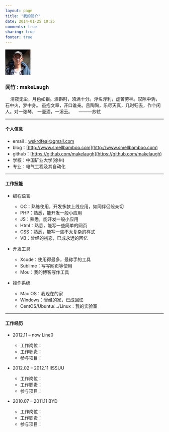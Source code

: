 ```yaml
---
layout: page
title: "我的简介"
date: 2014-01-25 10:25
comments: true
sharing: true
footer: true
---
```


![](/images/blog/portrait.png "makeLaugh")

### 闻竹 : makeLaugh

    清夜无尘，月色如银。酒斟时，须满十分。浮名浮利，虚苦劳神。叹隙中驹， 石中火，梦中身。 虽抱文章，开口谁亲。且陶陶，乐尽天真，几时归去，作个闲人。对一张琴， 一壶酒，一溪云。
    ———苏轼

* * *

#### 个人信息

*   email：wskrdfeai@gmail.com
*   blog：[http://www.smellbamboo.com](http://www.smellbamboo.com)
*   github：[https://github.com/makelaugh](https://github.com/makelaugh)
*   学校：中国矿业大学(徐州)
*   专业：电气工程及其自动化

* * *

#### 工作技能

*   编程语言
    *   OC：熟练使用，开发多款上线应用，如同伴侣般亲切
    *   PHP：熟悉，能开发一般小应用
    *   JS：熟悉，能开发一般小应用
    *   Html：熟悉，能写一些简单的网页
    *   CSS：熟悉，能写一些不太复杂的样式
    *   VB：曾经的初恋，已成永远的回忆

*   开发工具
    *   Xcode：使用得最多，最称手的工具
    *   Sublime：写写网页等使用
    *   Mou：我的博客写作工具

*   操作系统
    *   Mac OS：我现在的家
    *   Windows：曾经的家，已成回忆
    *   CentOS/Ubuntu/&hellip;/Linux：我的实验室

* * *

#### 工作经历

*   2012.11 &ndash; now Line0
    *   工作岗位：
    *   工作职责：
    *   参与项目：

*   2012.02 &ndash; 2012.11 IISSUU
    *   工作岗位：
    *   工作职责：
    *   参与项目：

*   2010.07 &ndash; 2011.11 BYD
    *   工作岗位：
    *   工作职责：
    *   参与项目：
